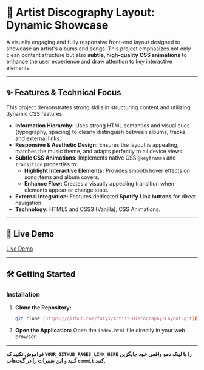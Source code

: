 # 🎵 Artist Discography Layout: Dynamic Showcase

A visually engaging and fully responsive front-end layout designed to showcase an artist's albums and songs. This project emphasizes not only clean content structure but also **subtle, high-quality CSS animations** to enhance the user experience and draw attention to key interactive elements.

---

## ✨ Features & Technical Focus

This project demonstrates strong skills in structuring content and utilizing dynamic CSS features:

* **Information Hierarchy:** Uses strong HTML semantics and visual cues (typography, spacing) to clearly distinguish between albums, tracks, and external links.
* **Responsive & Aesthetic Design:** Ensures the layout is appealing, matches the music theme, and adapts perfectly to all device views.
* **Subtle CSS Animations:** Implements native CSS `@keyframes` and `transition` properties to:
    * **Highlight Interactive Elements:** Provides smooth hover effects on song items and album covers.
    * **Enhance Flow:** Creates a visually appealing transition when elements appear or change state.
* **External Integration:** Features dedicated **Spotify Link buttons** for direct navigation.
* **Technology:** HTML5 and CSS3 (Vanilla), CSS Animations.

---

## 🚀 Live Demo

[Live Demo]([https://img.shields.io/badge/View%20Discography-1DB954?style=for-the-badge&logo=spotify&logoColor=white](https://futyx.github.io/Artist-Discography-Layout/))

---

## 🛠️ Getting Started

### Installation

1.  **Clone the Repository:**
    ```bash
    git clone [https://github.com/futyx/Artist-Discography-Layout.git](https://github.com/furyx/Artist-Discography-Layout.git) 
    ```
2.  **Open the Application:**
    Open the `index.html` file directly in your web browser.

---

**فراموش نکنید که `YOUR_GITHUB_PAGES_LINK_HERE` را با لینک دمو واقعی خود جایگزین کنید و این تغییرات را در گیت‌هاب `commit` کنید.**



